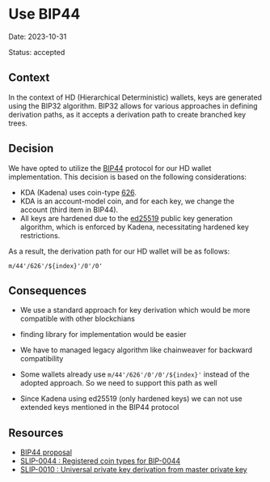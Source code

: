 # Use BIP44

Date: 2023-10-31

Status: accepted

## Context

In the context of HD (Hierarchical Deterministic) wallets, keys are generated
using the BIP32 algorithm. BIP32 allows for various approaches in defining
derivation paths, as it accepts a derivation path to create branched key trees.

## Decision

We have opted to utilize the [BIP44][1] protocol for our HD wallet
implementation. This decision is based on the following considerations:

- KDA (Kadena) uses coin-type [626][2].
- KDA is an account-model coin, and for each key, we change the account (third
  item in BIP44).
- All keys are hardened due to the [ed25519][3] public key generation algorithm,
  which is enforced by Kadena, necessitating hardened key restrictions.

As a result, the derivation path for our HD wallet will be as follows:

```
m/44'/626'/${index}'/0'/0'
```

## Consequences

- We use a standard approach for key derivation which would be more compatible
  with other blockchians
- finding library for implementation would be easier

- We have to managed legacy algorithm like chainweaver for backward
  compatibility

- Some wallets already use `m/44'/626'/0'/0'/${index}'` instead of the adopted
  approach. So we need to support this path as well

- Since Kadena using ed25519 (only hardened keys) we can not use extended keys
  mentioned in the BIP44 protocol

## Resources

- [BIP44 proposal][1]
- [SLIP-0044 : Registered coin types for BIP-0044][2]
- [SLIP-0010 : Universal private key derivation from master private key][3]

[1]: https://github.com/bitcoin/bips/blob/master/bip-0044.mediawiki
[2]: https://github.com/satoshilabs/slips/blob/master/slip-0044.md
[3]: https://github.com/satoshilabs/slips/blob/master/slip-0010.md
